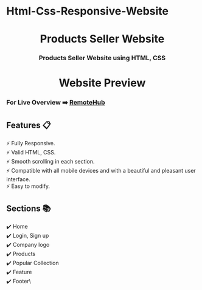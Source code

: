 # Html-Css-Responsive-Website

<h1 align = "center">Products Seller Website</h1>
<h3 align="center"> Products Seller Website using HTML, CSS</h3>
<h1 align="center"> Website Preview </h1>  



### For Live Overview ➡️ [RemoteHub](http://127.0.0.1:5500/responsive-website/)<br>



## Features 📋
⚡️ Fully Responsive.\
⚡️ Valid HTML, CSS.\
⚡️ Smooth scrolling in each section.\
⚡️ Compatible with all mobile devices and with a beautiful and pleasant user interface.\
⚡️ Easy to modify.


## Sections 📚
✔️ Home\
✔️ Login, Sign up\
✔️ Company logo\
✔️ Products \
✔️ Popular Collection \
✔️ Feature\
✔️ Footer\
